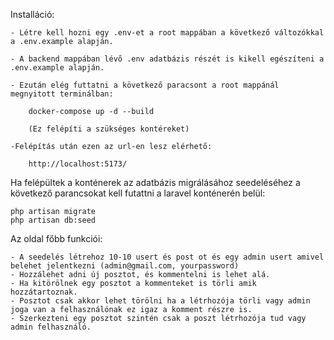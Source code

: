 Installáció:

    - Létre kell hozni egy .env-et a root mappában a következő változókkal a .env.example alapján.

    - A backend mappában lévő .env adatbázis részét is kikell egészíteni a .env.example alapján.

    - Ezután elég futtatni a következő paracsont a root mappánál megnyitott terminálban:

        docker-compose up -d --build
        
        (Ez felépíti a szükséges kontéreket)

    -Felépítás után ezen az url-en lesz elérhető:
            
        http://localhost:5173/

Ha felépültek a konténerek az adatbázis migrálásához seedeléséhez a következő parancsokat kell futattni a laravel konténerén belül:

    php artisan migrate
    php artisan db:seed

Az oldal főbb funkciói:
    
    - A seedelés létrehoz 10-10 usert és post ot és egy admin usert amivel belehet jelentkezni (admin@gmail.com, yourpassword)
    - Hozzálehet adni új posztot, és kommentelni is lehet alá.
    - Ha kitörölnek egy posztot a kommenteket is törli amik hozzátartoznak.
    - Posztot csak akkor lehet törölni ha a létrhozója törli vagy admin joga van a felhasználónak ez igaz a komment részre is.
    - Szerkezteni egy posztot szintén csak a poszt létrhozója tud vagy admin felhasználó.


    

